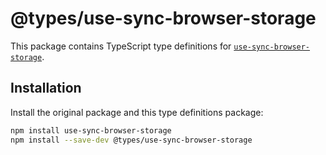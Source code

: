 # @types/use-sync-browser-storage

This package contains TypeScript type definitions for [`use-sync-browser-storage`](https://github.com/davtyangevorg/use-sync-browser-storage).

## Installation

Install the original package and this type definitions package:

```bash
npm install use-sync-browser-storage
npm install --save-dev @types/use-sync-browser-storage
```
